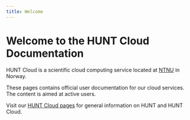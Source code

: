 ```yaml
---
title: Welcome
---
```


# Welcome to the HUNT Cloud Documentation

HUNT Cloud is a scientific cloud computing service located at [NTNU](https://www.ntnu.edu/) in Norway. 

These pages contains official user documentation for our cloud services. The content is aimed at active users.

Visit our [HUNT Cloud pages](https://www.ntnu.edu/mh/huntcloud) for general information on HUNT and HUNT Cloud.
